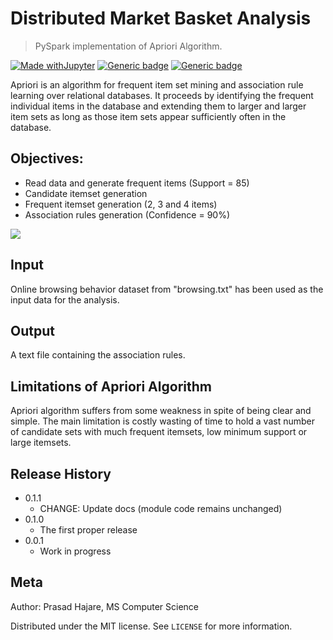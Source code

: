 # Distributed Market Basket Analysis
> PySpark implementation of Apriori Algorithm.

[![Made withJupyter](https://img.shields.io/badge/Made%20with-Jupyter-orange?style=for-the-badge&logo=Jupyter)](https://jupyter.org/try)
[![Generic badge](https://img.shields.io/badge/Framework-PySpark-red.svg)](https://shields.io/)
[![Generic badge](https://img.shields.io/badge/Written%20in-Python-green.svg)](https://shields.io/)

Apriori is an algorithm for frequent item set mining and association rule learning over relational databases. It proceeds by identifying the frequent individual items in the database and extending them to larger and larger item sets as long as those item sets appear sufficiently often in the database.

## Objectives:
* Read data and generate frequent items (Support = 85)
* Candidate itemset generation
* Frequent itemset generation (2, 3 and 4 items)
* Association rules generation (Confidence = 90%)

![](header.png)

## Input
Online browsing behavior dataset from "browsing.txt" has been used as the input data for the analysis.

## Output

A text file containing the association rules.

## Limitations of Apriori Algorithm

Apriori algorithm suffers from some weakness in spite of being clear and simple. The main limitation is costly wasting of time to hold a vast number of candidate sets with much frequent itemsets, low minimum support or large itemsets.

## Release History

* 0.1.1
    * CHANGE: Update docs (module code remains unchanged)
* 0.1.0
    * The first proper release
* 0.0.1
    * Work in progress

## Meta

Author: Prasad Hajare, MS Computer Science


Distributed under the MIT license. See ``LICENSE`` for more information.


<!-- Markdown link & img dfn's -->
[npm-image]: https://img.shields.io/npm/v/datadog-metrics.svg?style=flat-square
[npm-url]: https://npmjs.org/package/datadog-metrics
[npm-downloads]: https://img.shields.io/npm/dm/datadog-metrics.svg?style=flat-square
[travis-image]: https://img.shields.io/travis/dbader/node-datadog-metrics/master.svg?style=flat-square
[travis-url]: https://travis-ci.org/dbader/node-datadog-metrics
[wiki]: https://github.com/yourname/yourproject/wiki

